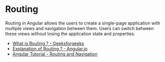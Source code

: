 # Routing

Routing in Angular allows the users to create a single-page application with multiple views and navigation between them. Users can switch between these views without losing the application state and properties.

- [What is Routing ? - Geeksforgeeks ](https://www.geeksforgeeks.org/routing-in-angular-9-10/)
- [Explanation of Routing ? - Angular.io ](https://angular.io/guide/router)
- [Angular Tutorial - Routing and Navigation](https://www.youtube.com/watch?v=Nehk4tBxD4o)

